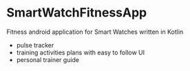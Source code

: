 # SmartWatchFitnessApp
Fitness android application for Smart Watches written in Kotlin 
- pulse tracker
- training activities plans with easy to follow UI
- personal trainer guide
